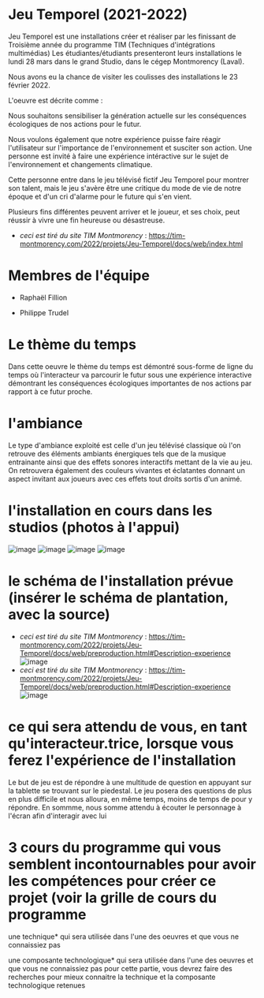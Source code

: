  # Jeu Temporel (2021-2022)

Jeu Temporel est une installations créer et réaliser par les finissant de Troisième année du programme TIM (Techniques d'intégrations multimédias) Les étudiantes/étudiants presenteront leurs installations le lundi 28 mars dans le grand Studio, dans le cégep Montmorency (Laval).

Nous avons eu la chance de visiter les coulisses des installations le 23 février 2022.

L'oeuvre est décrite comme :

Nous souhaitons sensibiliser la génération actuelle sur les conséquences écologiques de nos actions pour le futur.

Nous voulons également que notre expérience puisse faire réagir l'utilisateur sur l'importance de l'environnement et susciter son action. Une personne est invité à faire une expérience intéractive sur le sujet de l'environnement et changements climatique.

Cette personne entre dans le jeu télévisé fictif Jeu Temporel pour montrer son talent, mais le jeu s'avère être une critique du mode de vie de notre époque et d'un cri d'alarme pour le future qui s'en vient. 

Plusieurs fins différentes peuvent arriver et le joueur, et ses choix, peut réussir à vivre une fin heureuse ou désastreuse.

* *ceci est tiré du site TIM Montmorency* : https://tim-montmorency.com/2022/projets/Jeu-Temporel/docs/web/index.html

# Membres de l'équipe 

* Raphaël Fillion

* Philippe Trudel



# Le thème du temps
Dans cette oeuvre le thème du temps est démontré sous-forme de ligne du temps où l'interacteur va parcourir le futur sous une expérience interactive démontrant les conséquences écologiques importantes de nos actions par rapport à ce futur proche.


# l'ambiance
Le type d'ambiance exploité est celle d'un jeu télévisé classique où l'on retrouve des éléments ambiants énergiques tels que de la musique entrainante ainsi que des effets sonores interactifs mettant de la vie au jeu. On retrouvera également des couleurs vivantes et éclatantes donnant un aspect invitant aux joueurs avec ces effets tout droits sortis d'un animé.
  

# l'installation en cours dans les studios (photos à l'appui)
![image](https://github.com/isanyy/documentation_oeuvres_finissant-/blob/main/oeuvre_3/medias/vue_densemble.jpeg)
![image](https://github.com/isanyy/documentation_oeuvres_finissant-/blob/main/oeuvre_3/medias/vue_ensemble_gauche.jpg)
![image](https://tim-montmorency.com/2022/projets/Jeu-Temporel/docs/journal/medias/podium.jpeg)
![image](https://github.com/isanyy/documentation_oeuvres_finissant-/blob/main/oeuvre_3/medias/ordinateur_composantes_electroniques.jpg)

# le schéma de l'installation prévue (insérer le schéma de plantation, avec la source)
* *ceci est tiré du site TIM Montmorency* : https://tim-montmorency.com/2022/projets/Jeu-Temporel/docs/web/preproduction.html#Description-experience
![image](https://github.com/isanyy/documentation_oeuvres_finissant-/blob/main/oeuvre_3/medias/plan_technique_plantation.png)
* *ceci est tiré du site TIM Montmorency* : https://tim-montmorency.com/2022/projets/Jeu-Temporel/docs/web/preproduction.html#Description-experience
![image](https://github.com/isanyy/documentation_oeuvres_finissant-/blob/main/oeuvre_3/medias/plans_tecniques_branchement.png)

# ce qui sera attendu de vous, en tant qu'interacteur.trice, lorsque vous ferez l'expérience de l'installation
Le but de jeu est de répondre à une multitude de question en appuyant sur la tablette se trouvant sur le piedestal. Le jeu posera des questions de plus en plus difficile et nous alloura, en même temps, moins de temps de pour y répondre. En sommme, nous somme attendu à écouter le personnage à l'écran afin d'interagir avec lui 

# 3 cours du programme qui vous semblent incontournables pour avoir les compétences pour créer ce projet (voir la grille de cours du programme

une technique* qui sera utilisée dans l'une des oeuvres et que vous ne connaissiez pas

une composante technologique* qui sera utilisée dans l'une des oeuvres et que vous ne connaissiez pas pour cette partie, vous devrez faire des recherches pour mieux connaitre la technique et la composante technologique retenues






